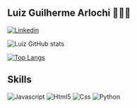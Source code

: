 ## Luiz Guilherme Arlochi 🧑🏻‍💻

[![Linkedin](https://img.shields.io/badge/LinkedIn-0077B5?style=for-the-badge&logo=linkedin&logoColor=white)](https://www.linkedin.com/in/luiz-arlochi-129a3a233/)

![Luiz GitHub stats](https://github-readme-stats.vercel.app/api?username=luizArlochi&show_icons=true&theme=tokyonight)


[![Top Langs](https://github-readme-stats.vercel.app/api/top-langs/?username=luizArlochi&layout=compact&amp;langs_count=7&amp;theme=tokyonight)](https://github.com/anuraghazra/github-readme-stats)

## Skills
![Javascript](https://img.shields.io/badge/JavaScript-323330?style=for-the-badge&logo=javascript&logoColor=F7DF1E)
![Html5](https://img.shields.io/badge/HTML5-E34F26?style=for-the-badge&logo=html5&logoColor=white)
![Css](https://img.shields.io/badge/CSS-239120?&style=for-the-badge&logo=css3&logoColor=white)
![Python](https://img.shields.io/badge/Python-3776AB?style=for-the-badge&logo=python&logoColor=white)
